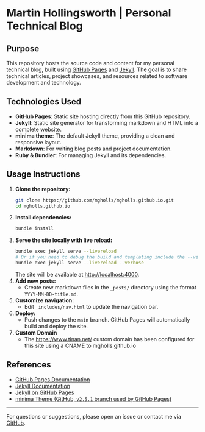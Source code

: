 # Martin Hollingsworth | Personal Technical Blog

## Purpose

This repository hosts the source code and content for my personal technical blog, built using [GitHub Pages](https://pages.github.com/) and [Jekyll](https://jekyllrb.com/). The goal is to share technical articles, project showcases, and resources related to software development and technology.

## Technologies Used

- **GitHub Pages**: Static site hosting directly from this GitHub repository.
- **Jekyll**: Static site generator for transforming markdown and HTML into a complete website.
- **minima theme**: The default Jekyll theme, providing a clean and responsive layout.
- **Markdown**: For writing blog posts and project documentation.
- **Ruby & Bundler**: For managing Jekyll and its dependencies.

## Usage Instructions

1. **Clone the repository:**
   ```sh
   git clone https://github.com/mgholls/mgholls.github.io.git
   cd mgholls.github.io
   ```
2. **Install dependencies:**
   ```sh
   bundle install
   ```
3. **Serve the site locally with live reload:**
   ```sh
   bundle exec jekyll serve --livereload
   # Or if you need to debug the build and templating include the --verbose switch
   bundle exec jekyll serve --livereload --verbose
   ```
   The site will be available at [http://localhost:4000](http://localhost:4000).
4. **Add new posts:**
   - Create new markdown files in the `_posts/` directory using the format `YYYY-MM-DD-title.md`.
5. **Customize navigation:**
   - Edit `_includes/nav.html` to update the navigation bar.
6. **Deploy:**
   - Push changes to the `main` branch. GitHub Pages will automatically build and deploy the site.
7. **Custom Domain**
   - The https://www.tinan.net/ custom domain has been configured for this site using a CNAME to mgholls.github.io

## References

- [GitHub Pages Documentation](https://docs.github.com/en/pages)
- [Jekyll Documentation](https://jekyllrb.com/docs/)
- [Jekyll on GitHub Pages](https://docs.github.com/en/pages/setting-up-a-github-pages-site-with-jekyll)
- [minima Theme (GitHub, `v2.5.1` branch used by GitHub Pages)](https://github.com/jekyll/minima/tree/v2.5.1)

---

For questions or suggestions, please open an issue or contact me via [GitHub](https://github.com/mgholls).
